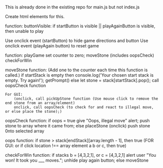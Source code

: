 <!-- Set up object cosisting of arrays a, b, and c.  The arrays will "hold" the stacking stones. -->
This is already done in the existing repo for main.js but not index.js

<!-- Show title, directions for game play, and a start button upon loading.   -->
Create html elements for this.  

<!-- User cannot click anywhere else if the Start or Play Again button is visible. -->
function: buttonVisible:
    if startButton is visible || playAgainButton is visible, 
    then unable to play

<!-- When start button or playAgain button is clicked, directions and buttons disappear, and game is functional. -->
Use onclick event (startButton) to hide game directions and button
Use onclick event (playAgain button) to reset game 

<!-- create a function "playGame" that allows user to play the game IF buttons are not present; embed game-playing functions within. -->
function: playGame
    set counter to zero;
    moveStone (includes oopsCheck)
    checkForWin

<!-- moveStone function picks up a stone, then either puts it back or places it in a different array, depending on results of oopsCheck -->
moveStone function: (Add one to the counter each time this function is called.)
    if startStack is empty 
    then console.log('Your chosen start stack is empty.  Try again!');
    getPrompt()
    else 
    let stone = stack[startStack].pop();
    call oopsCheck function
   
    For GUI:
        (onclick, call pickUpStone function (Use mouse click to remove the end stone from an array/element)
        onclick, call oopsCheck (to check for and react to illegal move, or else place the stone);)       

  
<!-- If user clicks to place a stone in a location that is not allowed, give an "Oops" alert, and return the stone to where it originated.-->
oopsCheck function: 
    if oops = true
        give "Oops, illegal move" alert;
        push stone to array where it came from;
    else placeStone 
        <!-- (Use mouse click to place the stone from pickUpStone function into a new array/element.) -->
        (onclick) push stone 0nto selected array

oops function:
    <!-- NOT allowed:
        placement next to a smaller stone;
        somewhere other than one of the colored area of an array's element
    the ONLY locations allowed:
        Must be placed within the colored area of an array's element;
        Alone or next to a larger stone  -->
    if stone > stack[endStack][array.length - 1], then true
    (FOR GUI:
     or if click location !== array element a b or c, then true)

 <!-- If a win is detected (all stones arranged 4,3,2,1 in array b or c), user is alerted (and maybe: counter + 4 is displayed as number of moves), and a "Play Again" button appears, which resets the game when clicked. -->
checkForWin function:
  if stacks b = [4,3,2,1], or c = [4,3,2,1]
    alert user "You won!  It took you ___ moves.";
    unhide play again button;
   else moveStone



